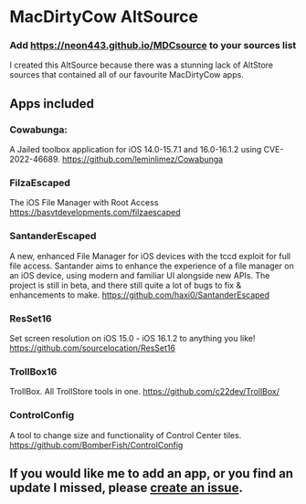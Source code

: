 # MacDirtyCow AltSource

### Add https://neon443.github.io/MDCsource to your sources list

I created this AltSource because there was a stunning lack of AltStore sources that contained all of our favourite MacDirtyCow apps. 

## Apps included

### Cowabunga:
A Jailed toolbox application for iOS 14.0-15.7.1 and 16.0-16.1.2 using CVE-2022-46689.
https://github.com/leminlimez/Cowabunga

### FilzaEscaped
The iOS File Manager with Root Access
https://basvtdevelopments.com/filzaescaped

### SantanderEscaped
A new, enhanced File Manager for iOS devices with the tccd exploit for full file access.
Santander aims to enhance the experience of a file manager on an iOS device, using modern and familiar UI alongside new APIs.
The project is still in beta, and there still quite a lot of bugs to fix & enhancements to make.
https://github.com/haxi0/SantanderEscaped

### ResSet16
Set screen resolution on iOS 15.0 - iOS 16.1.2 to anything you like!
https://github.com/sourcelocation/ResSet16

### TrollBox16
TrollBox. All TrollStore tools in one.
https://github.com/c22dev/TrollBox/

### ControlConfig
A tool to change size and functionality of Control Center tiles.
https://github.com/BomberFish/ControlConfig

## If you would like me to add an app, or you find an update I missed, please [create an issue](https://github.com/neon443/MacDirtyCow-AltSource/issues/new).
